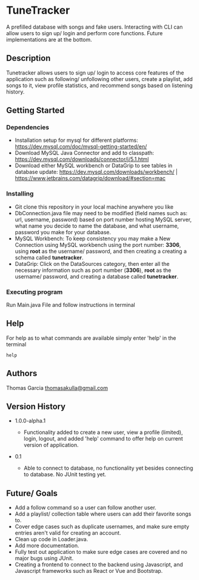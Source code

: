 # TuneTracker

A prefilled database with songs and fake users. Interacting with CLI can allow users to sign up/ login and perform core functions.
Future implementations are at the bottom.
## Description

Tunetracker allows users to sign up/ login to access core features of the application such as following/ unfollowing other users, create a playlist, add songs to it, view profile statistics, and recommend songs based on listening history.

## Getting Started

### Dependencies

* Installation setup for mysql for different platforms: https://dev.mysql.com/doc/mysql-getting-started/en/
* Download MySQL Java Connector and add to classpath: https://dev.mysql.com/downloads/connector/j/5.1.html
* Download either MySQL workbench or DataGrip to see tables in database update: https://dev.mysql.com/downloads/workbench/ | https://www.jetbrains.com/datagrip/download/#section=mac

### Installing

* Git clone this repository in your local machine anywhere you like
* DbConnection.java file may need to be modified (field names such as: url, username, password) based on port number hosting MySQL server, what name you decide to name the database, and what username, password you make for your database.
* MySQL Workbench: To keep consistency you may make a New Connection using MySQL workbench using the port number: **3306**, using **root** as the username/ password, and then creating a creating a schema called **tunetracker**.
* DataGrip: Click on the DataSources category, then enter all the necessary information such as port number (**3306**), **root** as the username/ password, and creating a database called **tunetracker**.

### Executing program

Run Main.java File and follow instructions in terminal 

## Help

For help as to what commands are available simply enter 'help' in the terminal

```
help
```

## Authors

Thomas Garcia thomasakulla@gmail.com

## Version History

* 1.0.0-alpha.1
  *  Functionality added to create a new user, view a profile (limited), login, logout, and added 'help' command to
  offer help on current version of application.

* 0.1
    * Able to connect to database, no functionality yet besides connecting to database. No JUnit testing yet.
 
## Future/ Goals

* Add a follow command so a user can follow another user.
* Add a playlist/ collection table where users can add their favorite songs to.
* Cover edge cases such as duplicate usernames, and make sure empty entries aren't valid for creating an account.
* Clean up code in Loader.java.
* Add more documentation.
* Fully test out application to make sure edge cases are covered and no major bugs using JUnit.
* Creating a frontend to connect to the backend using Javascript, and Javascript frameworks such as React or Vue and Bootstrap.
